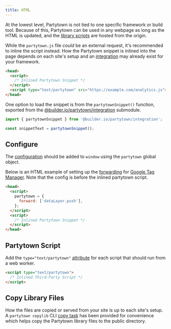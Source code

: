 ```yaml
---
title: HTML
---
```


At the lowest level, Partytown is not tied to one specific framework or build tool. Because of this, Partytown can be used in any webpage as long as the HTML is updated, and the [library scripts](/copy-library-files) are hosted from the origin.

While the `partytown.js` file _could_ be an external request, it's recommended to inline the script instead. How the Partytown snippet is inlined into the page depends on each site's setup and an [integration](/integrations) may already exist for your framework.

```html
<head>
  <script>
    /* Inlined Partytown Snippet */
  </script>
  <script type="text/partytown" src="https://example.com/analytics.js"></script>
</head>
```

One option to load the snippet is from the `partytownSnippet()` function, exported from the [@builder.io/partytown/integration](/distribution#builderiopartytownintegration) submodule.

```js
import { partytownSnippet } from '@builder.io/partytown/integration';

const snippetText = partytownSnippet();
```

## Configure

The [configuration](/configuration) should be added to `window` using the `partytown` global object.

Below is an HTML example of setting up the [forwarding](/forwarding-events) for [Google Tag Manager](/google-tag-manager). Note that the config is before the inlined partytown script.

```html
<head>
  <script>
    partytown = {
      forward: ['dataLayer.push'],
    };
  </script>
  <script>
    /* Inlined Partytown Snippet */
  </script>
</head>
```

## Partytown Script

Add the `type="text/partytown"` [attribute](/partytown-scripts) for each script that should run from a web worker.

```html
<script type="text/partytown">
  /* Inlined Third-Party Script */
</script>
```

## Copy Library Files

How the files are copied or served from your site is up to each site's setup. A `partytown copylib` CLI [copy task](/copy-library-files) has been provided for convenience which helps copy the Partytown library files to the public directory.
